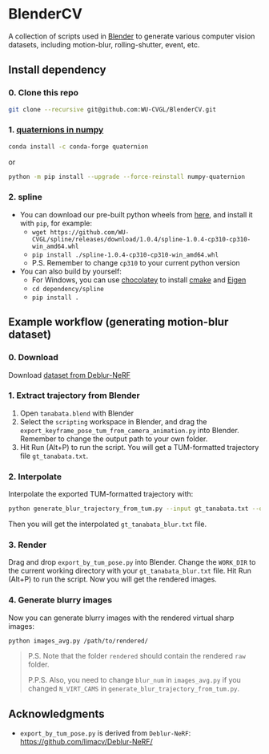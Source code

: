 # BlenderCV

A collection of scripts used in [Blender](https://www.blender.org/) to generate various computer vision datasets, including motion-blur, rolling-shutter, event, etc.

## Install dependency

### 0. Clone this repo

```sh
git clone --recursive git@github.com:WU-CVGL/BlenderCV.git
```

### 1. [quaternions in numpy](https://quaternion.readthedocs.io/en/latest/)

```sh
conda install -c conda-forge quaternion
```

or

```sh
python -m pip install --upgrade --force-reinstall numpy-quaternion
```

### 2. spline

- You can download our pre-built python wheels from [here](https://github.com/WU-CVGL/spline/releases), and install it with `pip`, for example:
  - `wget https://github.com/WU-CVGL/spline/releases/download/1.0.4/spline-1.0.4-cp310-cp310-win_amd64.whl`
  - `pip install ./spline-1.0.4-cp310-cp310-win_amd64.whl`
  - P.S. Remember to change `cp310` to your current python version
- You can also build by yourself:
  - For Windows, you can use [chocolatey](https://chocolatey.org/) to install [cmake](https://community.chocolatey.org/packages/cmake) and [Eigen](https://community.chocolatey.org/packages/eigen)
  - `cd dependency/spline`
  - `pip install .`

## Example workflow (generating motion-blur dataset)

### 0. Download
Download [dataset from Deblur-NeRF](https://hkustconnect-my.sharepoint.com/:f:/g/personal/lmaag_connect_ust_hk/EqB3QrnNG5FMpGzENQq_hBMBSaCQiZXP7yGCVlBHIGuSVA?e=UaSQCC)

### 1. Extract trajectory from Blender
1. Open `tanabata.blend` with Blender
2. Select the `scripting` workspace in Blender, and drag the `export_keyframe_pose_tum_from_camera_animation.py` into Blender. Remember to change the output path to your own folder.
3. Hit Run (Alt+P) to run the script. You will get a TUM-formatted trajectory file `gt_tanabata.txt`.

### 2. Interpolate
Interpolate the exported TUM-formatted trajectory with:

```sh
python generate_blur_trajectory_from_tum.py --input gt_tanabata.txt --output gt_tanabata_blur.txt --n_upsample 4
```

Then you will get the interpolated `gt_tanabata_blur.txt` file.

### 3. Render

Drag and drop `export_by_tum_pose.py` into Blender. Change the `WORK_DIR` to the current working directory with your `gt_tanabata_blur.txt` file.
Hit Run (Alt+P) to run the script. Now you will get the rendered images.

### 4. Generate blurry images

Now you can generate blurry images with the rendered virtual sharp images:

```sh
python images_avg.py /path/to/rendered/
```

> P.S. Note that the folder `rendered` should contain the rendered `raw` folder.
> 
> P.P.S. Also, you need to change `blur_num` in `images_avg.py` if you changed `N_VIRT_CAMS` in `generate_blur_trajectory_from_tum.py`.

## Acknowledgments

- `export_by_tum_pose.py` is derived from `Deblur-NeRF`: https://github.com/limacv/Deblur-NeRF/
